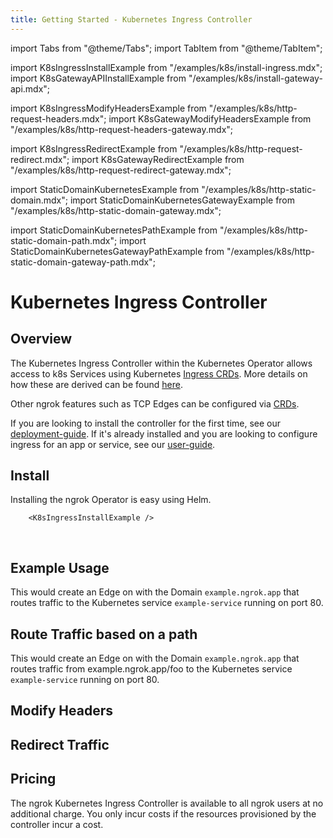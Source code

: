```yaml
---
title: Getting Started - Kubernetes Ingress Controller
---
```


import Tabs from "@theme/Tabs";
import TabItem from "@theme/TabItem";

import K8sIngressInstallExample from "/examples/k8s/install-ingress.mdx";
import K8sGatewayAPIInstallExample from "/examples/k8s/install-gateway-api.mdx";

import K8sIngressModifyHeadersExample from "/examples/k8s/http-request-headers.mdx";
import K8sGatewayModifyHeadersExample from "/examples/k8s/http-request-headers-gateway.mdx";

import K8sIngressRedirectExample from "/examples/k8s/http-request-redirect.mdx";
import K8sGatewayRedirectExample from "/examples/k8s/http-request-redirect-gateway.mdx";

import StaticDomainKubernetesExample from "/examples/k8s/http-static-domain.mdx";
import StaticDomainKubernetesGatewayExample from "/examples/k8s/http-static-domain-gateway.mdx";

import StaticDomainKubernetesPathExample from "/examples/k8s/http-static-domain-path.mdx";
import StaticDomainKubernetesGatewayPathExample from "/examples/k8s/http-static-domain-gateway-path.mdx";

# Kubernetes Ingress Controller

## Overview

The Kubernetes Ingress Controller within the Kubernetes Operator allows access to k8s Services using Kubernetes [Ingress CRDs](https://kubernetes.io/docs/concepts/services-networking/ingress/). More details on how these are derived can be found [here](/docs/k8s/with-edges).

Other ngrok features such as TCP Edges can be configured via [CRDs](/docs/k8s/user-guide/crds).

If you are looking to install the controller for the first time, see our [deployment-guide](/docs/k8s/deployment-guide/).
If it's already installed and you are looking to configure ingress for an app or service, see our [user-guide](/docs/k8s/user-guide/).

## Install

Installing the ngrok Operator is easy using Helm.

		<K8sIngressInstallExample />

<br />

## Example Usage

This would create an Edge on with the Domain `example.ngrok.app` that routes traffic to the Kubernetes service `example-service` running on port 80.

<Tabs groupId="k8s-basic" queryString="k8s-basic">
	<TabItem value="ingress" label="Ingress Controller">
		<StaticDomainKubernetesExample />
	</TabItem>
	<TabItem value="gatewayAPI" label="Gateway API" default>
		<StaticDomainKubernetesGatewayExample />
	</TabItem>
</Tabs>

## Route Traffic based on a path

This would create an Edge on with the Domain `example.ngrok.app` that routes traffic from example.ngrok.app/foo to the Kubernetes service `example-service` running on port 80.

<Tabs groupId="k8s-basic-path" queryString="k8s-basic-path">
	<TabItem value="ingress" label="Ingress Controller">
		<StaticDomainKubernetesPathExample />
	</TabItem>
	<TabItem value="gatewayAPI" label="Gateway API" default>
		<StaticDomainKubernetesGatewayPathExample />
	</TabItem>
</Tabs>

## Modify Headers

<Tabs groupId="k8s-request-headers" queryString="k8s-request-headers">
	<TabItem value="ingress" label="Ingress Controller">
		<K8sIngressModifyHeadersExample />
	</TabItem>
	<TabItem value="gatewayAPI" label="Gateway API" default>
		<K8sGatewayModifyHeadersExample />
	</TabItem>
</Tabs>

## Redirect Traffic

<Tabs groupId="k8s-request-redirect" queryString="k8s-request-redirect">
	<TabItem value="ingress" label="Ingress Controller">
		<K8sIngressRedirectExample />
	</TabItem>
	<TabItem value="gatewayAPI" label="Gateway API" default>
		<K8sGatewayRedirectExample />
	</TabItem>
</Tabs>

## Pricing

The ngrok Kubernetes Ingress Controller is available to all ngrok users at no
additional charge. You only incur costs if the resources provisioned by the
controller incur a cost.
